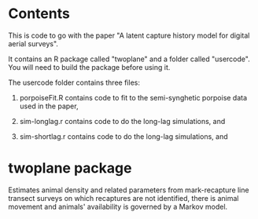 Contents
========
This is code to go with the paper "A latent capture history model for digital aerial surveys". 

It contains an R package called "twoplane" and a folder called "usercode". You will need to build the package before using it.

The usercode folder contains three files:

1. porpoiseFit.R contains code to fit to the semi-synghetic porpoise data used in the paper,

2. sim-longlag.r contains code to do the long-lag simulations, and

3. sim-shortlag.r contains code to do the long-lag simulations, and


twoplane package
==============

Estimates animal density and related parameters from mark-recapture line transect surveys on which recaptures are not identified, there is animal movement and animals' availability is governed by a Markov model. 
